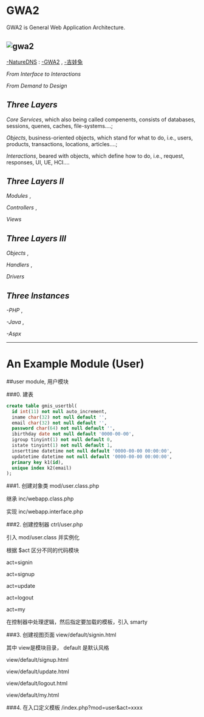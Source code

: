 # GWA2
GWA2 is General Web Application Architecture. 

![gwa2](https://ufqi.com/dev/gwa2/gwa2-logo-201606.v2.png)
----
[-NatureDNS](http://ufqi.com/naturedns) : [-GWA2](http://ufqi.com/naturedns/search?q=-gwa2) , [-吉娃兔](http://ufqi.com/naturedns/search?q=-吉娃兔)

*From Interface to Interactions*

*From Demand to Design*

***Three Layers***
----
*Core Services*, 
  which also being called compenents, consists of databases, sessions, quenes, caches, file-systems....; 

*Objects*, 
  business-oriented objects, which stand for what to do, i.e., users, products, transactions, locations, articles....; 

*Interactions*, 
  beared with objects, which define how to do, i.e., request, responses, UI, UE, HCI.... 

***Three Layers II***
----
*Modules* , 

*Controllers* ,

*Views*

***Three Layers III***
----
*Objects* , 

*Handlers* ,

*Drivers*

***Three Instances***
----
*-PHP* , 

*-Java* ,

*-Aspx*

----

# An Example Module (User)

##user module, 用户模块

###0. 建表
```sql
create table gmis_usertbl(
  id int(11) not null auto_increment,
  iname char(32) not null default '',
  email char(32) not null default '',
  password char(64) not null default '',
  ibirthday date not null default '0000-00-00',
  igroup tinyint(1) not null default 0,
  istate tinyint(1) not null default 1,
  inserttime datetime not null default '0000-00-00 00:00:00',
  updatetime datetime not null default '0000-00-00 00:00:00',
  primary key k1(id),
  unique index k2(email)
);
```

###1. 创建对象类
mod/user.class.php

继承  inc/webapp.class.php 

实现   inc/webapp.interface.php 


###2. 创建控制器
ctrl/user.php

引入 mod/user.class 并实例化

根据 $act 区分不同的代码模块

  act=signin

  act=signup

  act=update

  act=logout

  act=my

在控制器中处理逻辑，然后指定要加载的模板，引入 smarty

###3. 创建视图页面
view/default/signin.html

其中 view是模块目录， default 是默认风格

  view/default/signup.html

  view/default/update.html

  view/default/logout.html

  view/default/my.html

###4. 在入口定义模板
/index.php?mod=user&act=xxxx

